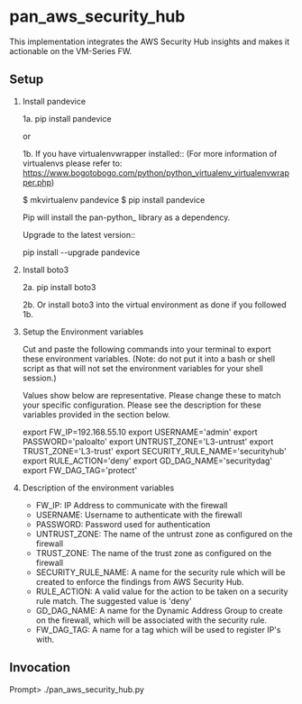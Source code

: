 # pan_aws_security_hub
This implementation integrates the AWS Security Hub insights and makes it actionable on the VM-Series FW.


Setup
-----

1. Install pandevice 

    1a. pip install pandevice

    or 

    1b. If you have virtualenvwrapper installed::
        (For more information of virtualenvs please refer to: https://www.bogotobogo.com/python/python_virtualenv_virtualenvwrapper.php)


    $ mkvirtualenv pandevice
    $ pip install pandevice

    Pip will install the pan-python_ library as a dependency.

    Upgrade to the latest version::

    pip install --upgrade pandevice

2. Install boto3

    2a. pip install boto3

    2b. Or install boto3 into the virtual environment as done if you followed 1b.

3.  Setup the Environment variables 

    Cut and paste the following commands into your terminal to export these environment variables. 
    (Note: do not put it into a bash or shell script as that will not set the environment variables for your shell session.)

    Values show below are representative. Please change these to match your specific configuration. Please see 
    the description for these variables provided in the section below.

    export FW_IP=192.168.55.10
    export USERNAME='admin'
    export PASSWORD='paloalto'
    export UNTRUST_ZONE='L3-untrust'
    export TRUST_ZONE='L3-trust'
    export SECURITY_RULE_NAME='securityhub'
    export RULE_ACTION='deny'
    export GD_DAG_NAME='securitydag'
    export FW_DAG_TAG='protect'


4. Description of the environment variables 

    + FW_IP: IP Address to communicate with the firewall
    + USERNAME: Username to authenticate with the firewall
    + PASSWORD: Password used for authentication
    + UNTRUST_ZONE: The name of the untrust zone as configured on the firewall
    + TRUST_ZONE: The name of the trust zone as configured on the firewall
    + SECURITY_RULE_NAME: A name for the security rule which will be created to enforce the findings from AWS Security Hub. 
    + RULE_ACTION: A valid value for the action to be taken on a security rule match. The suggested value is 'deny'
    + GD_DAG_NAME: A name for the Dynamic Address Group to create on the firewall, which will be associated with the security rule. 
    + FW_DAG_TAG: A name for a tag which will be used to register IP's with. 


Invocation 
----------

Prompt> ./pan_aws_security_hub.py
   